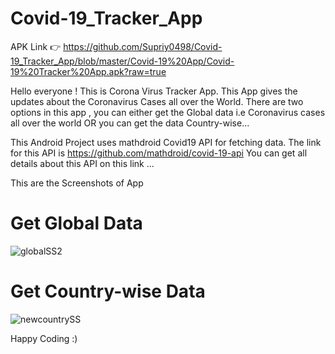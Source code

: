 # Covid-19_Tracker_App
APK Link 👉 https://github.com/Supriy0498/Covid-19_Tracker_App/blob/master/Covid-19%20App/Covid-19%20Tracker%20App.apk?raw=true


Hello everyone !
This is Corona Virus Tracker App.
This App gives the updates about the Coronavirus Cases all over the World.
There are two options in this app , you can either get the Global data i.e Coronavirus cases all over the world 
OR
you can get the data Country-wise...

This Android Project uses mathdroid Covid19 API for fetching data.
The link for this API is  https://github.com/mathdroid/covid-19-api 
    You can get all details about this API on this link ...
    
 This are the Screenshots of App
 
 # Get Global Data
 
 ![globalSS2](https://user-images.githubusercontent.com/54996735/81376434-2cd00500-9121-11ea-8442-6d7cabda83e6.png)


# Get Country-wise Data
 
![newcountrySS](https://user-images.githubusercontent.com/54996735/81376654-a2d46c00-9121-11ea-968e-6f67d2eddc2a.png)


Happy Coding :)

